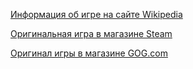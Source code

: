 [Информация об игре на сайте Wikipedia](https://ru.wikipedia.org/wiki/Serious_Sam:_The_Second_Encounter)

[Оригинальная игра в магазине Steam](https://store.steampowered.com/app/41060/Serious_Sam_Classic_The_Second_Encounter/?l=russian)

[Оригинал игры в магазине GOG.com](https://www.gog.com/game/serious_sam_the_second_encounter)

